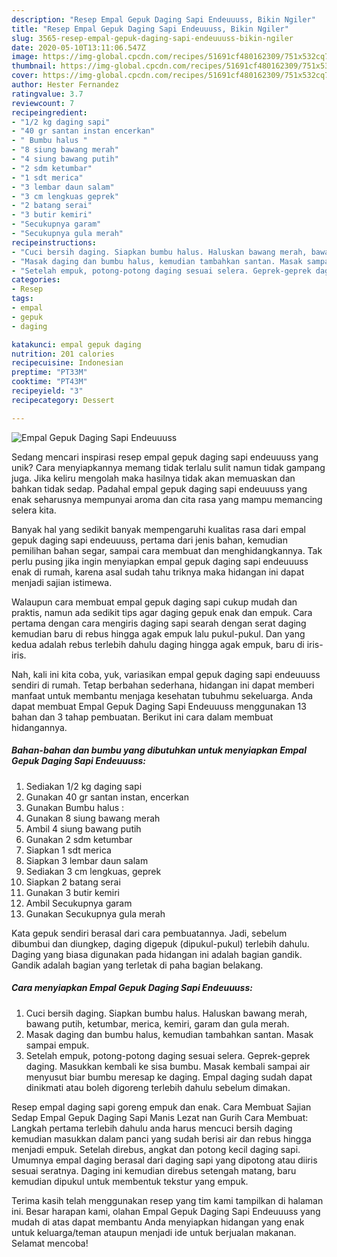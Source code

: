 ```yaml
---
description: "Resep Empal Gepuk Daging Sapi Endeuuuss, Bikin Ngiler"
title: "Resep Empal Gepuk Daging Sapi Endeuuuss, Bikin Ngiler"
slug: 3565-resep-empal-gepuk-daging-sapi-endeuuuss-bikin-ngiler
date: 2020-05-10T13:11:06.547Z
image: https://img-global.cpcdn.com/recipes/51691cf480162309/751x532cq70/empal-gepuk-daging-sapi-endeuuuss-foto-resep-utama.jpg
thumbnail: https://img-global.cpcdn.com/recipes/51691cf480162309/751x532cq70/empal-gepuk-daging-sapi-endeuuuss-foto-resep-utama.jpg
cover: https://img-global.cpcdn.com/recipes/51691cf480162309/751x532cq70/empal-gepuk-daging-sapi-endeuuuss-foto-resep-utama.jpg
author: Hester Fernandez
ratingvalue: 3.7
reviewcount: 7
recipeingredient:
- "1/2 kg daging sapi"
- "40 gr santan instan encerkan"
- " Bumbu halus "
- "8 siung bawang merah"
- "4 siung bawang putih"
- "2 sdm ketumbar"
- "1 sdt merica"
- "3 lembar daun salam"
- "3 cm lengkuas geprek"
- "2 batang serai"
- "3 butir kemiri"
- "Secukupnya garam"
- "Secukupnya gula merah"
recipeinstructions:
- "Cuci bersih daging. Siapkan bumbu halus. Haluskan bawang merah, bawang putih, ketumbar, merica, kemiri, garam dan gula merah."
- "Masak daging dan bumbu halus, kemudian tambahkan santan. Masak sampai empuk."
- "Setelah empuk, potong-potong daging sesuai selera. Geprek-geprek daging. Masukkan kembali ke sisa bumbu. Masak kembali sampai air menyusut biar bumbu meresap ke daging. Empal daging sudah dapat dinikmati atau boleh digoreng terlebih dahulu sebelum dimakan."
categories:
- Resep
tags:
- empal
- gepuk
- daging

katakunci: empal gepuk daging 
nutrition: 201 calories
recipecuisine: Indonesian
preptime: "PT33M"
cooktime: "PT43M"
recipeyield: "3"
recipecategory: Dessert

---
```



![Empal Gepuk Daging Sapi Endeuuuss](https://img-global.cpcdn.com/recipes/51691cf480162309/751x532cq70/empal-gepuk-daging-sapi-endeuuuss-foto-resep-utama.jpg)

Sedang mencari inspirasi resep empal gepuk daging sapi endeuuuss yang unik? Cara menyiapkannya memang tidak terlalu sulit namun tidak gampang juga. Jika keliru mengolah maka hasilnya tidak akan memuaskan dan bahkan tidak sedap. Padahal empal gepuk daging sapi endeuuuss yang enak seharusnya mempunyai aroma dan cita rasa yang mampu memancing selera kita.

Banyak hal yang sedikit banyak mempengaruhi kualitas rasa dari empal gepuk daging sapi endeuuuss, pertama dari jenis bahan, kemudian pemilihan bahan segar, sampai cara membuat dan menghidangkannya. Tak perlu pusing jika ingin menyiapkan empal gepuk daging sapi endeuuuss enak di rumah, karena asal sudah tahu triknya maka hidangan ini dapat menjadi sajian istimewa.

Walaupun cara membuat empal gepuk daging sapi cukup mudah dan praktis, namun ada sedikit tips agar daging gepuk enak dan empuk. Cara pertama dengan cara mengiris daging sapi searah dengan serat daging kemudian baru di rebus hingga agak empuk lalu pukul-pukul. Dan yang kedua adalah rebus terlebih dahulu daging hingga agak empuk, baru di iris-iris.


Nah, kali ini kita coba, yuk, variasikan empal gepuk daging sapi endeuuuss sendiri di rumah. Tetap berbahan sederhana, hidangan ini dapat memberi manfaat untuk membantu menjaga kesehatan tubuhmu sekeluarga. Anda dapat membuat Empal Gepuk Daging Sapi Endeuuuss menggunakan 13 bahan dan 3 tahap pembuatan. Berikut ini cara dalam membuat hidangannya.

<!--inarticleads1-->

##### Bahan-bahan dan bumbu yang dibutuhkan untuk menyiapkan Empal Gepuk Daging Sapi Endeuuuss:

1. Sediakan 1/2 kg daging sapi
1. Gunakan 40 gr santan instan, encerkan
1. Gunakan  Bumbu halus :
1. Gunakan 8 siung bawang merah
1. Ambil 4 siung bawang putih
1. Gunakan 2 sdm ketumbar
1. Siapkan 1 sdt merica
1. Siapkan 3 lembar daun salam
1. Sediakan 3 cm lengkuas, geprek
1. Siapkan 2 batang serai
1. Gunakan 3 butir kemiri
1. Ambil Secukupnya garam
1. Gunakan Secukupnya gula merah


Kata gepuk sendiri berasal dari cara pembuatannya. Jadi, sebelum dibumbui dan diungkep, daging digepuk (dipukul-pukul) terlebih dahulu. Daging yang biasa digunakan pada hidangan ini adalah bagian gandik. Gandik adalah bagian yang terletak di paha bagian belakang. 

<!--inarticleads2-->

##### Cara menyiapkan Empal Gepuk Daging Sapi Endeuuuss:

1. Cuci bersih daging. Siapkan bumbu halus. Haluskan bawang merah, bawang putih, ketumbar, merica, kemiri, garam dan gula merah.
1. Masak daging dan bumbu halus, kemudian tambahkan santan. Masak sampai empuk.
1. Setelah empuk, potong-potong daging sesuai selera. Geprek-geprek daging. Masukkan kembali ke sisa bumbu. Masak kembali sampai air menyusut biar bumbu meresap ke daging. Empal daging sudah dapat dinikmati atau boleh digoreng terlebih dahulu sebelum dimakan.


Resep empal daging sapi goreng empuk dan enak. Cara Membuat Sajian Sedap Empal Gepuk Daging Sapi Manis Lezat nan Gurih Cara Membuat: Langkah pertama terlebih dahulu anda harus mencuci bersih daging kemudian masukkan dalam panci yang sudah berisi air dan rebus hingga menjadi empuk. Setelah direbus, angkat dan potong kecil daging sapi. Umumnya empal daging berasal dari daging sapi yang dipotong atau diiris sesuai seratnya. Daging ini kemudian direbus setengah matang, baru kemudian dipukul untuk membentuk tekstur yang empuk. 

Terima kasih telah menggunakan resep yang tim kami tampilkan di halaman ini. Besar harapan kami, olahan Empal Gepuk Daging Sapi Endeuuuss yang mudah di atas dapat membantu Anda menyiapkan hidangan yang enak untuk keluarga/teman ataupun menjadi ide untuk berjualan makanan. Selamat mencoba!
